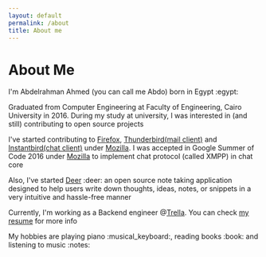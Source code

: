 ```yaml
---
layout: default
permalink: /about
title: About me
---
```

<main>

<div class="Any-horInsets">

<div class="ArchiveHeader">
	<h1>About Me</h1>
</div>

<p>I'm Abdelrahman Ahmed (you can call me Abdo) born in Egypt :egypt:</p>

<p> Graduated from Computer Engineering at Faculty of Engineering, Cairo University in 2016.
During my study at university, I was interested in (and still) contributing to open source projects</p>

<p>I've started contributing to <a href="https://firefox.com">Firefox</a>, <a href="https://thunderbird.com">Thunderbird(mail client)</a> and <a href="http://instantbird.com">Instantbird(chat client)</a> under <a href="https://mozilla.org">Mozilla</a>. I was accepted in Google Summer of Code 2016 under <a href="https://mozilla.org">Mozilla</a> to implement chat protocol (called XMPP) in chat core</p>

<p>Also, I've started <a href="https://github.com/abahmed/Deer">Deer</a> :deer: an open source note taking application designed to help users write down thoughts, ideas, notes, or snippets in a very intuitive and hassle-free manner</p>

<p>Currently, I'm working as a Backend engineer @<a href="https://trella.app">Trella</a>.
You can check <a href="{{ site.url }}/assets/resume.pdf">my resume</a> for more info</p>

<p>My hobbies are playing piano :musical_keyboard:, reading books :book: and listening to music :notes:</p>

</div> <!--home!-->

</main>